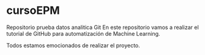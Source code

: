 # cursoEPM
Repositorio prueba datos analitica Git
En este repositorio vamos a realizar el tutorial de GitHub para automatización de Machine Learning.

Todos estamos emocionados de realizar el proyecto.
